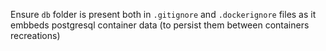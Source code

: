 Ensure `db` folder is present both in `.gitignore` and `.dockerignore` files as it embbeds postgresql container data (to persist them between containers recreations)
